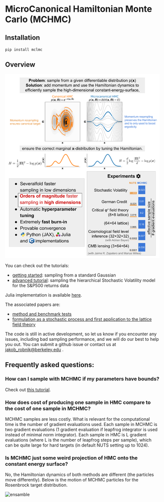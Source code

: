 # MicroCanonical Hamiltonian Monte Carlo (MCHMC)

## Installation 

`pip install mclmc`

## Overview

![poster](img/github_poster.png)


You can check out the tutorials:
- [getting started](notebooks/tutorials/intro_tutorial.ipynb): sampling from a standard Gaussian
- [advanced tutorial](notebooks/tutorials/advanced_tutorial.ipynb): sampling the hierarchical Stochastic Volatility model for the S&P500 returns data

Julia implementation is available [here](https://github.com/JaimeRZP/MicroCanonicalHMC.jl).

The associated papers are:
- [method and benchmark tests](https://arxiv.org/abs/2212.08549)
- [formulation as a stochastic process and first application to the lattice field theory](https://arxiv.org/abs/2303.18221)

The code is still in active development, so let us know if you encounter any issues, including bad sampling performance, and we will do our best to help you out.
You can submit a github issue or contact us at jakob_robnik@berkeley.edu .

## Frequently asked questions:

### How can I sample with MCHMC if my parameters have bounds?
Check out [this tutorial](notebooks/tutorials/Constraints.ipynb).

### How does cost of producing one sample in HMC compare to the cost of one sample in MCHMC?
MCHMC samples are less costly. What is relevant for the computational time is the number of gradient evaluations used. Each sample in MCHMC is two gradient evaluations (1 gradient evaluation if leapfrog integrator is used instead of minimal norm integrator). Each sample in HMC is L gradient evaluations (where L is the number of leapfrog steps per sample), which can be quite large for hard targets (in default NUTS setting up to 1024).

### Is MCHMC just some weird projection of HMC onto the constant energy surface?
No, the Hamiltonian dynamics of both methods are different (the particles move differently). Below is the motion of MCHMC particles for the Rosenbrock target distribution.





![ensamble](img/rosenbrock.gif)
